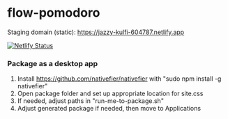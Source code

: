 # flow-pomodoro

Staging domain (static): https://jazzy-kulfi-604787.netlify.app

[![Netlify Status](https://api.netlify.com/api/v1/badges/c98632b8-c890-47e3-82ef-aa0d5ef5b61f/deploy-status)](https://app.netlify.com/sites/jazzy-kulfi-604787/deploys)

### Package as a desktop app

1. Install https://github.com/nativefier/nativefier with "sudo npm install -g nativefier"
2. Open package folder and set up appropriate location for site.css
3. If needed, adjust paths in "run-me-to-package.sh"
4. Adjust generated package if needed, then move to Applications